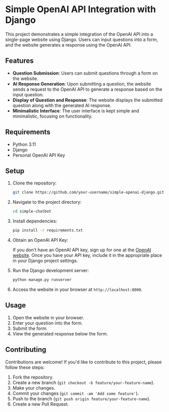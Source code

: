 # Simple OpenAI API Integration with Django

This project demonstrates a simple integration of the OpenAI API into a single-page website using Django. Users can input questions into a form, and the website generates a response using the OpenAI API.

## Features

- **Question Submission**: Users can submit questions through a form on the website.
- **AI Response Generation**: Upon submitting a question, the website sends a request to the OpenAI API to generate a response based on the input question.
- **Display of Question and Response**: The website displays the submitted question along with the generated AI response.
- **Minimalistic Interface**: The user interface is kept simple and minimalistic, focusing on functionality.

## Requirements

- Python 3.11
- Django
- Personal OpenAI API Key

## Setup

1. Clone the repository:

    ```bash
    git clone https://github.com/your-username/simple-openai-django.git
    ```

2. Navigate to the project directory:

    ```bash
    cd simple-chatbot
    ```

3. Install dependencies:

    ```bash
    pip install -r requirements.txt
    ```

4. Obtain an OpenAI API Key:
   
   If you don't have an OpenAI API key, sign up for one at the [OpenAI website](https://openai.com/). Once you have your API key, include it in the appropriate place in your Django project settings.

5. Run the Django development server:

    ```bash
    python manage.py runserver
    ```

6. Access the website in your browser at `http://localhost:8000`.

## Usage

1. Open the website in your browser.
2. Enter your question into the form.
3. Submit the form.
4. View the generated response below the form.

## Contributing

Contributions are welcome! If you'd like to contribute to this project, please follow these steps:

1. Fork the repository.
2. Create a new branch (`git checkout -b feature/your-feature-name`).
3. Make your changes.
4. Commit your changes (`git commit -am 'Add some feature'`).
5. Push to the branch (`git push origin feature/your-feature-name`).
6. Create a new Pull Request.
